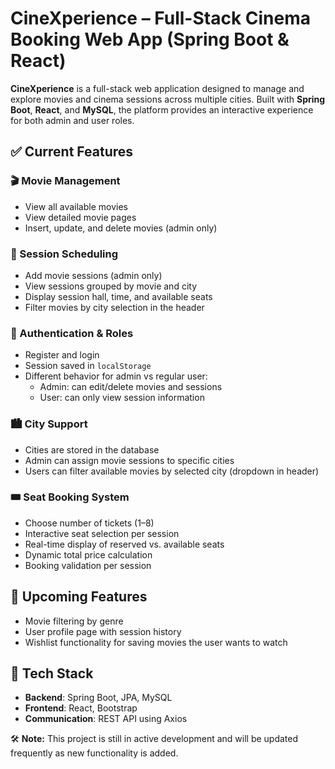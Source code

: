# CineXperience – Full-Stack Cinema Booking Web App (Spring Boot & React)

**CineXperience** is a full-stack web application designed to manage and explore movies and cinema sessions across multiple cities. Built with **Spring Boot**, **React**, and **MySQL**, the platform provides an interactive experience for both admin and user roles.

## ✅ Current Features

### 🎬 Movie Management
- View all available movies
- View detailed movie pages
- Insert, update, and delete movies (admin only)

### 📅 Session Scheduling
- Add movie sessions (admin only)
- View sessions grouped by movie and city
- Display session hall, time, and available seats
- Filter movies by city selection in the header

### 👥 Authentication & Roles
- Register and login
- Session saved in `localStorage`
- Different behavior for admin vs regular user:
  - Admin: can edit/delete movies and sessions
  - User: can only view session information

### 🏙️ City Support
- Cities are stored in the database
- Admin can assign movie sessions to specific cities
- Users can filter available movies by selected city (dropdown in header)

### 🎟️ Seat Booking System
- Choose number of tickets (1–8)
- Interactive seat selection per session
- Real-time display of reserved vs. available seats
- Dynamic total price calculation
- Booking validation per session

## 🔄 Upcoming Features
- Movie filtering by genre
- User profile page with session history
- Wishlist functionality for saving movies the user wants to watch

## 🚀 Tech Stack

- **Backend**: Spring Boot, JPA, MySQL
- **Frontend**: React, Bootstrap
- **Communication**: REST API using Axios


🛠️ **Note:** This project is still in active development and will be updated frequently as new functionality is added.
